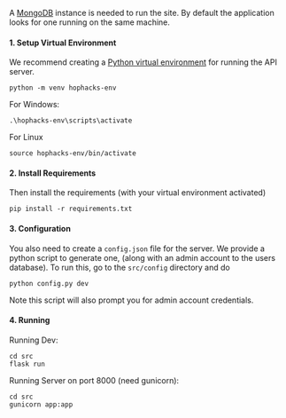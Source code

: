 A [MongoDB](https://docs.mongodb.com/manual/installation/) instance
is needed to run the site. By default the application looks for one
running on the same machine.

#### 1. Setup Virtual Environment

We recommend creating a [Python virtual environment](https://docs.python.org/3/tutorial/venv.html)
for running the API server.

```
python -m venv hophacks-env
```

For Windows:

```
.\hophacks-env\scripts\activate
```

For Linux

```
source hophacks-env/bin/activate
```

#### 2. Install Requirements

Then install the requirements (with your virtual environment activated)

```
pip install -r requirements.txt
```

#### 3. Configuration

You also need to create a `config.json` file for the server. We provide a python
script to generate one, (along with an admin account to the users database).
To run this, go to the `src/config` directory and do

```
python config.py dev
```

Note this script will also prompt you for admin account credentials.

#### 4. Running

Running Dev:

```
cd src
flask run
```

Running Server on port 8000 (need gunicorn):

```
cd src
gunicorn app:app
```
